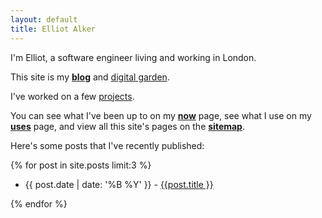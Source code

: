 ```yaml
---
layout: default
title: Elliot Alker
---
```


I'm Elliot, a software engineer living and working in London. 

This site is my **[blog](/blog)** and [digital garden](https://maggieappleton.com/garden-history). 

I've worked on a few [projects](/projects). 

You can see what I've been up to on my **[now](now)** page, see what I use on my **[uses](uses)** page, and view all this site's pages on the **[sitemap](sitemap)**. 

Here's some posts that I've recently published:

{% for post in site.posts limit:3 %}
<ul>
    <li>{{ post.date | date: '%B %Y' }} - <a href="{{ post.url }}"> {{post.title }}</a></li>
</ul>
{% endfor %}
